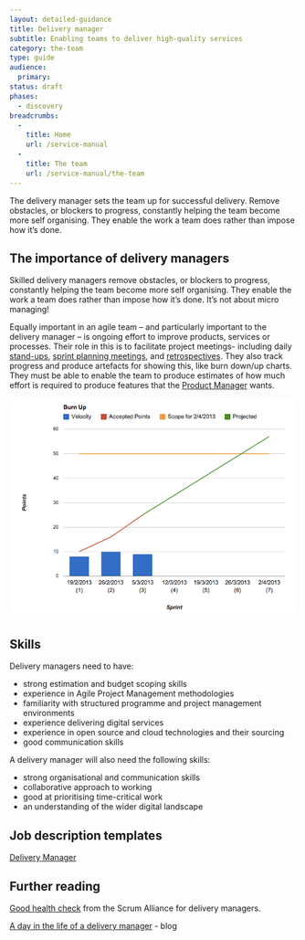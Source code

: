 ```yaml
---
layout: detailed-guidance
title: Delivery manager
subtitle: Enabling teams to deliver high-quality services
category: the-team
type: guide
audience:
  primary:
status: draft
phases:
  - discovery
breadcrumbs:
  -
    title: Home
    url: /service-manual
  -
    title: The team
    url: /service-manual/the-team
---
```


The delivery manager sets the team up for successful delivery. Remove obstacles, or blockers to progress, constantly helping the team become more self organising. They enable the work a team does rather than impose how it’s done.

## The importance of delivery managers

Skilled delivery managers remove obstacles, or blockers to progress, constantly helping the team become more self organising. They enable the work a team does rather than impose how it’s done. It’s not about micro managing!

Equally important in an agile team – and particularly important to the delivery manager – is ongoing effort to improve products, services or processes. Their role in this is to facilitate project meetings- including daily [stand-ups](/service-manual/agile/features-of-agile.html), [sprint planning meetings](/service-manual/agile/features-of-agile.html), and [retrospectives](/service-manual/agile/running-retrospectives.html). They also track progress and produce artefacts for showing this, like burn down/up charts. They must be able to enable the team to produce estimates of how much effort is required to produce features that the [Product Manager](/service-manual/the-team/service-manager.html) wants.

![example burn-up chart](/service-manual/the-team/burn-up.png)

## Skills

Delivery managers need to have:

* strong estimation and budget scoping skills
* experience in Agile Project Management methodologies
* familiarity with structured programme and project management environments
* experience delivering digital services
* experience in open source and cloud technologies and their sourcing
* good communication skills

A delivery manager will also need the following skills:

* strong organisational and communication skills
* collaborative approach to working
* good at prioritising time-critical work
* an understanding of the wider digital landscape

## Job description templates
[Delivery Manager](/service-manager/the-team/delivery-manager-jd.html)

## Further reading
[Good health check](http://www.scrumalliance.org/articles/103-the-managers-role-in-agile) from the Scrum Alliance for delivery managers.

[A day in the life of a delivery manager](http://digital.cabinetoffice.gov.uk/2012/12/12/a-day-in-the-life-of-a-delivery-manager/) - blog
